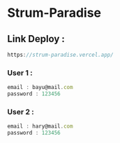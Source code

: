 # Strum-Paradise

## Link Deploy :
```js
https://strum-paradise.vercel.app/
```

### User 1 :
```js
email : bayu@mail.com  
password : 123456
```

### User 2 :
```js
email : hary@mail.com  
password : 123456
```